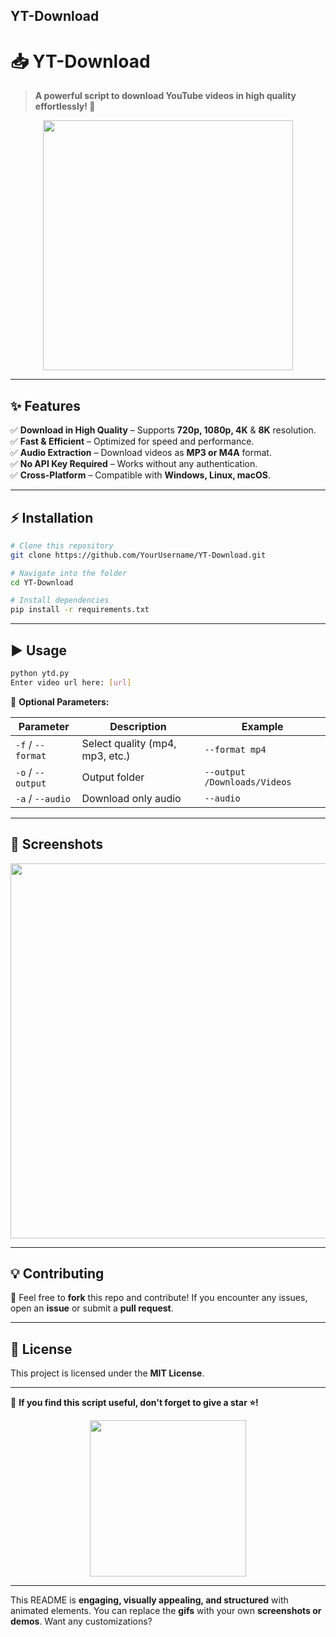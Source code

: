 **YT-Download**
---

# **📥 YT-Download**  

> **A powerful script to download YouTube videos in high quality effortlessly! 🚀**  

<p align="center">
  <img src="https://media.giphy.com/media/J5AbYj9aRheE5FDmSt/giphy.gif" width="400px">
</p>  

---

## **✨ Features**  

✅ **Download in High Quality** – Supports **720p, 1080p, 4K** & **8K** resolution.  
✅ **Fast & Efficient** – Optimized for speed and performance.  
✅ **Audio Extraction** – Download videos as **MP3 or M4A** format.  
✅ **No API Key Required** – Works without any authentication.  
✅ **Cross-Platform** – Compatible with **Windows, Linux, macOS**.  

---

## **⚡ Installation**  

```bash
# Clone this repository
git clone https://github.com/YourUsername/YT-Download.git

# Navigate into the folder
cd YT-Download

# Install dependencies
pip install -r requirements.txt
```

---

## **▶️ Usage**  

```bash
python ytd.py
Enter video url here: [url]
```

🔹 **Optional Parameters:**  

| Parameter        | Description                     | Example                          |
|-----------------|---------------------------------|----------------------------------|
| `-f` / `--format` | Select quality (mp4, mp3, etc.) | `--format mp4`                  |
| `-o` / `--output` | Output folder                 | `--output /Downloads/Videos`    |
| `-a` / `--audio`  | Download only audio           | `--audio`                        |

---

## **📸 Screenshots**  

<p align="center">
  <img src="https://media.giphy.com/media/7FgQLbXnYwTNCxkOE8/giphy.gif" width="600px">
</p>  

---

## **💡 Contributing**  

🚀 Feel free to **fork** this repo and contribute! If you encounter any issues, open an **issue** or submit a **pull request**.  

---

## **📜 License**  

This project is licensed under the **MIT License**.  

---

🌟 **If you find this script useful, don't forget to give a star ⭐!**  

<p align="center">
  <img src="https://media.giphy.com/media/QMHoU66sBXqqLqYvGO/giphy.gif" width="250px">
</p>

---

This README is **engaging, visually appealing, and structured** with animated elements. You can replace the **gifs** with your own **screenshots or demos**. Want any customizations?
